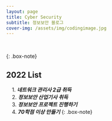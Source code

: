 ```yaml
---
layout: page
title: Cyber Security
subtitle: 정보보안 블로그
cover-img: /assets/img/codingimage.jpg
---
```


<br/>

{: .box-note}
## 2022 List
&nbsp;&nbsp;&nbsp;&nbsp;1. *__네트워크 관리사 2급 취득__*<br>
&nbsp;&nbsp;&nbsp;&nbsp;2. *__정보보안 산업기사 취득__*<br>
&nbsp;&nbsp;&nbsp;&nbsp;3. *__정보보안 프로젝트 진행하기__*<br>
&nbsp;&nbsp;&nbsp;&nbsp;4. *__70학점 이상 만들기__*
{: .box-note}




